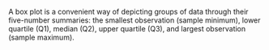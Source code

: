 A box plot is a convenient way of depicting groups of data through their
five-number summaries: the smallest observation (sample minimum), lower
quartile (Q1), median (Q2), upper quartile (Q3), and largest observation
(sample maximum).